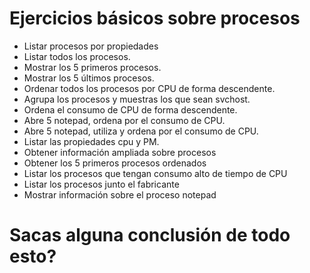 # Ejercicios básicos sobre procesos
- Listar procesos por propiedades
- Listar todos los procesos.
- Mostrar los 5 primeros procesos.
- Mostrar los 5 últimos procesos.
- Ordenar todos los procesos por CPU de forma descendente.
- Agrupa los procesos y muestras los que sean svchost.
- Ordena el consumo de CPU de forma descendente.
- Abre 5 notepad, ordena por el consumo de CPU.
- Abre 5 notepad, utiliza y ordena por el consumo de CPU.
- Listar las propiedades cpu y PM.
- Obtener información ampliada sobre procesos
- Obtener los 5 primeros procesos ordenados
- Listar los procesos que tengan consumo alto de tiempo de CPU
- Listar los procesos junto el fabricante
- Mostrar información sobre el proceso notepad

# Sacas alguna conclusión de todo esto?
